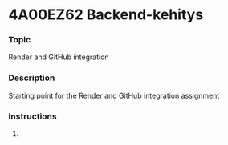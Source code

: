 # 4A00EZ62 Backend-kehitys

### Topic

Render and GitHub integration

### Description

Starting point for the Render and GitHub integration assignment

### Instructions

1.
